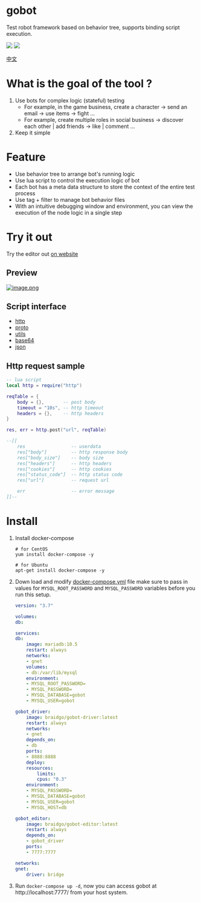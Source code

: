 # gobot
Test robot framework based on behavior tree, supports binding script execution.

[![](https://img.shields.io/badge/%E6%96%87%E6%A1%A3-Doc-2ca5e0?style=flat&logo=github)](https://docs.gobot.fun/)
[![](https://img.shields.io/badge/Trello-Todo-2ca5e0?style=flat&logo=trello)](https://trello.com/b/8eDZ6h7n/)

[中文](https://github.com/pojol/gobot/blob/master/README_CN.md)

# What is the goal of the tool ?
1. Use bots for complex logic (stateful) testing
    * For example, in the game business, create a character → send an email → use items → fight ...
    * For example, create multiple roles in social business → discover each other | add friends → like | comment ...
2. Keep it simple

# Feature
* Use behavior tree to arrange bot's running logic
* Use lua script to control the execution logic of bot
* Each bot has a meta data structure to store the context of the entire test process
* Use tag + filter to manage bot behavior files
* With an intuitive debugging window and environment, you can view the execution of the node logic in a single step

# Try it out
Try the editor out [on website](http://1.117.168.37:7777/)

## Preview
[![image.png](https://i.postimg.cc/mrbSNKmS/image.png)](https://postimg.cc/CRQDwrTZ)


## Script interface
* [http](https://docs.gobot.fun/#/zh-cn/advance/script_http)
* [proto](https://docs.gobot.fun/#/zh-cn/advance/script_protobuf)
* [utils](https://docs.gobot.fun/#/zh-cn/advance/script_utils)
* [base64](https://docs.gobot.fun/#/zh-cn/advance/script_base64)
* [json](https://docs.gobot.fun/#/zh-cn/advance/script_utils)


## Http request sample
```lua
-- lua script
local http = require("http")

reqTable = {
    body = {},       -- post body
    timeout = "10s", -- http timeout
    headers = {},    -- http headers
}

res, err = http.post("url", reqTable)

--[[
    res                 -- userdata
    res["body"]         -- http response body
    res["body_size"]    -- body size
    res["headers"]      -- http headers
    res["cookies"]      -- http cookies
    res["status_code"]  -- http status code
    res["url"]          -- request url

    err                 -- error message
]]--
```

# Install
1. Install docker-compose
    ```shell
    # for CentOS
    yum install docker-compose -y

    # for Ubuntu
    apt-get install docker-compose -y
    ```

2. Down load and modify [docker-compose.yml](https://github.com/pojol/gobot-driver/blob/develop/docker-compose.yml) file make sure to pass in values for `MYSQL_ROOT_PASSWORD` and `MYSQL_PASSWORD` variables before you run this setup.

    ```yaml
    version: "3.7"

    volumes:
    db:

    services:
    db:
        image: mariadb:10.5
        restart: always
        networks:
        - gnet
        volumes:
        - db:/var/lib/mysql
        environment:
        - MYSQL_ROOT_PASSWORD=
        - MYSQL_PASSWORD=
        - MYSQL_DATABASE=gobot
        - MYSQL_USER=gobot

    gobot_driver:
        image: braidgo/gobot-driver:latest
        restart: always
        networks:
        - gnet
        depends_on:
        - db
        ports:
        - 8888:8888
        deploy:
        resources:
            limits:
            cpus: "0.3"
        environment:
        - MYSQL_PASSWORD=
        - MYSQL_DATABASE=gobot
        - MYSQL_USER=gobot
        - MYSQL_HOST=db

    gobot_editor:
        image: braidgo/gobot-editor:latest
        restart: always
        depends_on:
        - gobot_driver
        ports:
        - 7777:7777

    networks:
    gnet:
        driver: bridge
    ```
3. Run `docker-compose up -d`, now you can access gobot at http://localhost:7777/ from your host system.